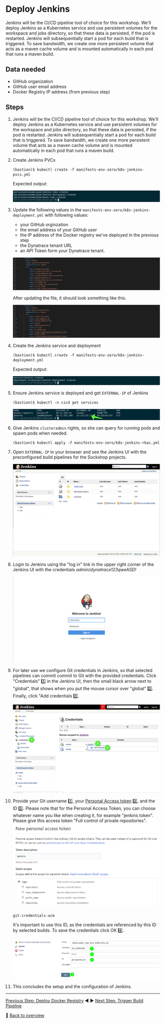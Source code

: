 # Deploy Jenkins

Jenkins will be the CI/CD pipeline tool of choice for this workshop. We'll deploy Jenkins as a Kubernetes service and use persistent volumes for the workspace and jobs directory, so that these data is persisted, if the pod is restarted. Jenkins will subsequentially start a pod for each build that is triggered. To save bandwidth, we create one more persistent volume that acts as a maven cache volume and is mounted automatically in each pod that runs a maven build.

## Data needed
* GitHub organization
* GitHub user email address
* Docker Registry IP address (from previous step)

## Steps
1. Jenkins will be the CI/CD pipeline tool of choice for this workshop. We'll deploy Jenkins as a Kubernetes service and use persistent volumes for the workspace and jobs directory, so that these data is persisted, if the pod is restarted. Jenkins will subsequentially start a pod for each build that is triggered. To save bandwidth, we create one more persistent volume that acts as a maven cache volume and is mounted automatically in each pod that runs a maven build.

1. Create Jenkins PVCs

    ```
    (bastion)$ kubectl create -f manifests-env-zero/k8s-jenkins-pvcs.yml
    ```

    Expected output:

    ![](../assets/kubectl-create-jenkinspvcs.png)

1. Update the following values in the `manifests-env-zero/k8s-jenkins-deployment.yml` with following values:
    - your GitHub orginzation
    - the email address of your GitHub user
    - the IP address of the Docker registry we've deployed in the previous step
    - the Dynatrace tenant URL
    - an API Token form your Dynatrace tenant.

    ![](../assets/jenkins-env-vars.png)

    After updating the file, it should look something like this.

    ![](../assets/jenkins-env-vars-changed.png)

1. Create the Jenkins service and deployment

    ```
    (bastion)$ kubectl create -f manifests-env-zero/k8s-jenkins-deployment.yml
    ```

    Expected output:

    ![](../assets/kubectl-create-jenkinsdeployment.png)

1. Ensure Jenkins service is deployed and get `EXTERNAL-IP` of Jenkins

    ```
    (bastion)$ kubectl -n cicd get services
    ```
 
    ![](../assets/kubectl-get-services-cicd.png)

1. Give Jenkins `clusteradmin` rights, so she can query for running pods and spawn pods when needed.

    ```
    (bastion)$ kubectl apply -f manifests-env-zero/k8s-jenkins-rbac.yml
    ```

1. Open `EXTERNAL-IP` in your browser and see the Jenkins UI with the preconfigured build pipelines for the Sockshop projects.

    ![](../assets/jenkins-ui.png)

1. Login to Jenkins using the "log in" link in the upper right corner of the Jenkins UI with the credentials *admin*/*dynatrace123qweASD!*

    ![](../assets/jenkins-ui-login.png)

1. For later use we configure Git credentials in Jenkins, so that selected pipelines can commit commit to Git with the provided credentials. Click "Credentials" :one: in the Jenkins UI, then the small black arrow next to "global", that shows when you put the mouse cursor over "global" :two:. Finally, click "Add credentials :three:.

    ![](../assets/jenkins-ui-credentials.png)

1. Provide your Git username :one:, your [Personal Access token](https://github.com/settings/tokens/new) :two:, and the ID :three:.
    Please note that for the Personal Access Token, you can choose whatever name you like when creating it, for example "jenkins token". Please give this access token "Full control of private repositories".
    ![git access token](../assets/github-access-token.png)

    ```
    git-credentials-acm
    ```
    
    It's important to use this ID, as the credentials are referenced by this ID by selected builds. To save the credentials click OK :four:.

    ![](../assets/jenkins-ui-add-credentials.png)

1. This concludes the setup and the configuration of Jenkins.

---

[Previous Step: Deploy Docker Registry](../3_Deploy_Docker_Registry) :arrow_backward: :arrow_forward: [Next Step: Trigger Build Pipeline](../5_Trigger_Build_Pipelines)

:arrow_up_small: [Back to overview](../)
